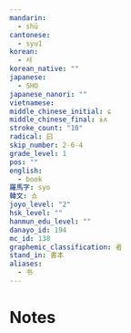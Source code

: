 ```yaml
---
mandarin:
  - shū
cantonese:
  - syu1
korean:
  - 서
korean_native: ""
japanese:
  - SHO
japanese_nanori: ""
vietnamese:
middle_chinese_initial: ɕ
middle_chinese_final: ɨʌ
stroke_count: "10"
radical: 曰
skip_number: 2-6-4
grade_level: 1
pos: ""
english:
  - book
羅馬字: syo
韓文: 쇼
joyo_level: "2"
hsk_level: ""
hanmun_edu_level: ""
danayo_id: 194
mc_id: 138
graphemic_classification: 者
stand_in: 書本
aliases:
  - 书
---
```


# Notes
